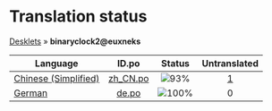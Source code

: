 # Translation status
[Desklets](../../README.md) &#187; **binaryclock2@euxneks**

Language | ID.po | Status | Untranslated
---------|:--:|:------:|:-----------:
[Chinese (Simplified)](../../language-status/zh_CN.md) | [zh_CN.po](po/zh_CN.po) | ![93%](http://progressed.io/bar/93) | [1](untranslated-po/zh_CN.csv)
[German](../../language-status/de.md) | [de.po](po/de.po) | ![100%](http://progressed.io/bar/100) | 0
